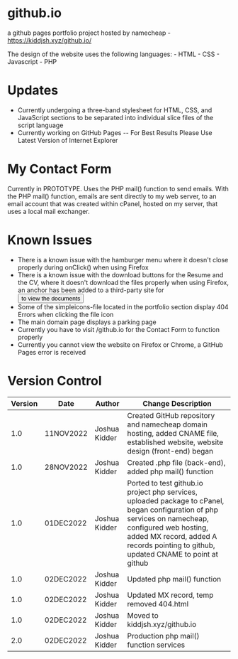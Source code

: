 # github.io
a github pages portfolio project hosted by namecheap - https://kiddjsh.xyz/github.io/ 

The design of the website uses the following languages:
    - HTML
    - CSS
    - Javascript
    - PHP
# Updates
- Currently undergoing a three-band stylesheet for HTML, CSS, and JavaScript sections to be separated
into individual slice files of the script language
- Currently working on GitHub Pages
-- For Best Results Please Use Latest Version of Internet Explorer

# My Contact Form
Currently in PROTOTYPE. Uses the PHP mail() function to send emails. With the PHP mail() function, emails are sent directly to my web server, to an email account that was created within cPanel, hosted on my server, that uses a local mail exchanger.

# Known Issues
 - There is a known issue with the hamburger menu where it doesn't close properly during onClick() when using Firefox
 - There is a known issue with the download buttons for the Resume and the CV, where it doesn't download the files properly when using Firefox, an anchor has been added to a third-party site for <button> to view the documents
 - Some of the simpleicons-file located in the portfolio section display 404 Errors when clicking the file icon
 - The main domain page displays a parking page
 - Currently you have to visit /github.io for the Contact Form to function properly
 - Currently you cannot view the website on Firefox or Chrome, a GitHub Pages error is received

# Version Control

Version      | Date          | Author        | Change Description |
------------ | ------------- | ------------- | ------------------ |
1.0          | 11NOV2022  | Joshua Kidder | Created GitHub repository and namecheap domain hosting, added CNAME file, established website, website design (front-end) began
1.0          | 28NOV2022  | Joshua Kidder | Created .php file (back-end), added php mail() function
1.0          | 01DEC2022  | Joshua Kidder | Ported to test github.io project php services, uploaded package to cPanel, began configuration of php services on namecheap, configured web hosting, added MX record, added A records pointing to github, updated CNAME to point at github
1.0          | 02DEC2022  | Joshua Kidder | Updated php mail() function
1.0          | 02DEC2022  | Joshua Kidder | Updated MX record, temp removed 404.html
1.0          | 02DEC2022  | Joshua Kidder | Moved to kiddjsh.xyz/github.io
2.0          | 02DEC2022  | Joshua Kidder | Production php mail() function services